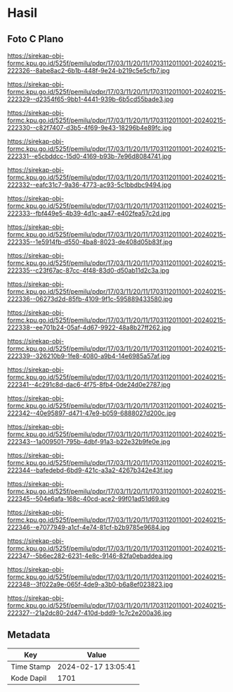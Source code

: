 # Hasil

## Foto C Plano

https://sirekap-obj-formc.kpu.go.id/525f/pemilu/pdpr/17/03/11/20/11/1703112011001-20240215-222326--8abe8ac2-6b1b-448f-9e24-b219c5e5cfb7.jpg

https://sirekap-obj-formc.kpu.go.id/525f/pemilu/pdpr/17/03/11/20/11/1703112011001-20240215-222329--d2354f65-9bb1-4441-939b-6b5cd55bade3.jpg

https://sirekap-obj-formc.kpu.go.id/525f/pemilu/pdpr/17/03/11/20/11/1703112011001-20240215-222330--c82f7407-d3b5-4f69-9e43-18296b4e89fc.jpg

https://sirekap-obj-formc.kpu.go.id/525f/pemilu/pdpr/17/03/11/20/11/1703112011001-20240215-222331--e5cbddcc-15d0-4169-b93b-7e96d8084741.jpg

https://sirekap-obj-formc.kpu.go.id/525f/pemilu/pdpr/17/03/11/20/11/1703112011001-20240215-222332--eafc31c7-9a36-4773-ac93-5c1bbdbc9494.jpg

https://sirekap-obj-formc.kpu.go.id/525f/pemilu/pdpr/17/03/11/20/11/1703112011001-20240215-222333--fbf449e5-4b39-4d1c-aa47-e402fea57c2d.jpg

https://sirekap-obj-formc.kpu.go.id/525f/pemilu/pdpr/17/03/11/20/11/1703112011001-20240215-222335--1e5914fb-d550-4ba8-8023-de408d05b83f.jpg

https://sirekap-obj-formc.kpu.go.id/525f/pemilu/pdpr/17/03/11/20/11/1703112011001-20240215-222335--c23f67ac-87cc-4f48-83d0-d50ab11d2c3a.jpg

https://sirekap-obj-formc.kpu.go.id/525f/pemilu/pdpr/17/03/11/20/11/1703112011001-20240215-222336--06273d2d-85fb-4109-9f1c-595889433580.jpg

https://sirekap-obj-formc.kpu.go.id/525f/pemilu/pdpr/17/03/11/20/11/1703112011001-20240215-222338--ee701b24-05af-4d67-9922-48a8b27ff262.jpg

https://sirekap-obj-formc.kpu.go.id/525f/pemilu/pdpr/17/03/11/20/11/1703112011001-20240215-222339--326210b9-1fe8-4080-a9b4-14e6985a57af.jpg

https://sirekap-obj-formc.kpu.go.id/525f/pemilu/pdpr/17/03/11/20/11/1703112011001-20240215-222341--4c291c8d-dac6-4f75-8fb4-0de24d0e2787.jpg

https://sirekap-obj-formc.kpu.go.id/525f/pemilu/pdpr/17/03/11/20/11/1703112011001-20240215-222342--40e95897-d471-47e9-b059-6888027d200c.jpg

https://sirekap-obj-formc.kpu.go.id/525f/pemilu/pdpr/17/03/11/20/11/1703112011001-20240215-222343--1a009501-795b-4dbf-91a3-b22e32b9fe0e.jpg

https://sirekap-obj-formc.kpu.go.id/525f/pemilu/pdpr/17/03/11/20/11/1703112011001-20240215-222344--bafedebd-6bd9-421c-a3a2-4267b342e43f.jpg

https://sirekap-obj-formc.kpu.go.id/525f/pemilu/pdpr/17/03/11/20/11/1703112011001-20240215-222345--504e6afa-168c-40cd-ace2-99f01ad51d69.jpg

https://sirekap-obj-formc.kpu.go.id/525f/pemilu/pdpr/17/03/11/20/11/1703112011001-20240215-222346--e7077949-a1cf-4e74-81cf-b2b9785e9684.jpg

https://sirekap-obj-formc.kpu.go.id/525f/pemilu/pdpr/17/03/11/20/11/1703112011001-20240215-222347--5b6ec282-6231-4e8c-9146-82fa0ebaddea.jpg

https://sirekap-obj-formc.kpu.go.id/525f/pemilu/pdpr/17/03/11/20/11/1703112011001-20240215-222348--3f022a9e-065f-4de9-a3b0-b6a8ef023823.jpg

https://sirekap-obj-formc.kpu.go.id/525f/pemilu/pdpr/17/03/11/20/11/1703112011001-20240215-222327--21a2dc80-2d47-410d-bdd9-1c7c2e200a36.jpg


## Metadata

| Key        | Value               |
| ---------- | ------------------- |
| Time Stamp | 2024-02-17 13:05:41 |
| Kode Dapil | 1701                |



